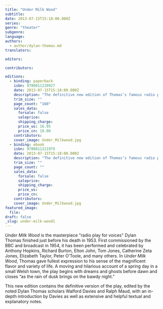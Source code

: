 ```yaml
---
title: "Under Milk Wood"
subtitle:
date: 2013-07-15T15:18:00.000Z
series:
genre: "theater"
subgenre:
language:
authors:
  - author/dylan-thomas.md
translators:

editors:

contributors:

editions:
  - binding: paperback
    isbn: 9780811220927
    date: 2013-07-15T15:18:00.000Z
    description: "The definitive new edition of Thomas’s famous radio play "
    trim_size: ""
    page_count: "160"
    sales_data:
      forsale: false
      saleprice:
      shipping_charge:
      price_us: 16.95
      price_cn: 18.00
    contributors:
    cover_image: Under_Milkwood.jpg
  - binding: ebook
    isbn: 9780811221979
    date: 2013-07-15T15:18:00.000Z
    description: "The definitive new edition of Thomas’s famous radio play "
    trim_size: ""
    page_count: ""
    sales_data:
      forsale: false
      saleprice:
      shipping_charge:
      price_us:
      price_cn:
    contributors:
    cover_image: Under_Milkwood.jpg
featured_image:
  file:
draft: false
_slug: under-milk-wood1
---
```


_Under Milk Wood_ is the masterpiece "radio play for voices" Dylan Thomas finished just before his death in 1953. First commissioned by the BBC and broadcast in 1954, it has been performed and celebrated by Anthony Hopkins, Richard Burton, Elton John, Tom Jones, Catherine Zeta Jones, Elizabeth Taylor, Peter O’Toole, and many others. In _Under Milk Wood_, Thomas gave fullest expression to his sense of the magnificent flavor and variety of life. A moving and hilarious account of a spring day in a small Welsh town, the play begins with dreams and ghosts before dawn and closes “as the rain of dusk brings on the bawdy night.”

This new edition contains the definitive version of the play, edited by the noted Dylan Thomas scholars Walford Davies and Ralph Maud, with an in-depth introduction by Davies as well as extensive and helpful textual and explanatory notes.

